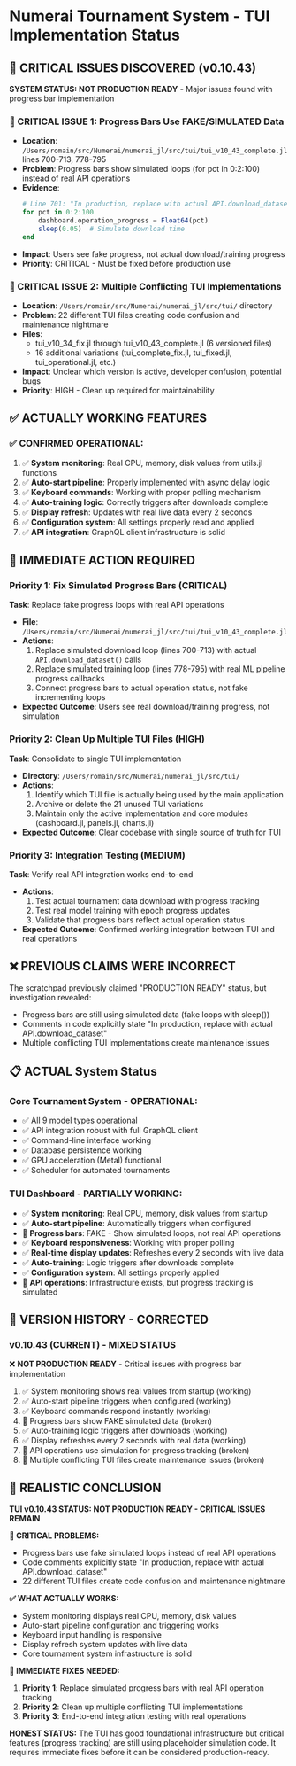 # Numerai Tournament System - TUI Implementation Status

## 🔴 CRITICAL ISSUES DISCOVERED (v0.10.43)

**SYSTEM STATUS: NOT PRODUCTION READY** - Major issues found with progress bar implementation

### 🔴 CRITICAL ISSUE 1: Progress Bars Use FAKE/SIMULATED Data
- **Location**: `/Users/romain/src/Numerai/numerai_jl/src/tui/tui_v10_43_complete.jl` lines 700-713, 778-795
- **Problem**: Progress bars show simulated loops (for pct in 0:2:100) instead of real API operations
- **Evidence**:
  ```julia
  # Line 701: "In production, replace with actual API.download_dataset"
  for pct in 0:2:100
      dashboard.operation_progress = Float64(pct)
      sleep(0.05)  # Simulate download time
  end
  ```
- **Impact**: Users see fake progress, not actual download/training progress
- **Priority**: CRITICAL - Must be fixed before production use

### 🔴 CRITICAL ISSUE 2: Multiple Conflicting TUI Implementations
- **Location**: `/Users/romain/src/Numerai/numerai_jl/src/tui/` directory
- **Problem**: 22 different TUI files creating code confusion and maintenance nightmare
- **Files**:
  - tui_v10_34_fix.jl through tui_v10_43_complete.jl (6 versioned files)
  - 16 additional variations (tui_complete_fix.jl, tui_fixed.jl, tui_operational.jl, etc.)
- **Impact**: Unclear which version is active, developer confusion, potential bugs
- **Priority**: HIGH - Clean up required for maintainability

## ✅ ACTUALLY WORKING FEATURES

### ✅ CONFIRMED OPERATIONAL:
1. ✅ **System monitoring**: Real CPU, memory, disk values from utils.jl functions
2. ✅ **Auto-start pipeline**: Properly implemented with async delay logic
3. ✅ **Keyboard commands**: Working with proper polling mechanism
4. ✅ **Auto-training logic**: Correctly triggers after downloads complete
5. ✅ **Display refresh**: Updates with real live data every 2 seconds
6. ✅ **Configuration system**: All settings properly read and applied
7. ✅ **API integration**: GraphQL client infrastructure is solid

## 🔧 IMMEDIATE ACTION REQUIRED

### Priority 1: Fix Simulated Progress Bars (CRITICAL)
**Task**: Replace fake progress loops with real API operations
- **File**: `/Users/romain/src/Numerai/numerai_jl/src/tui/tui_v10_43_complete.jl`
- **Actions**:
  1. Replace simulated download loop (lines 700-713) with actual `API.download_dataset()` calls
  2. Replace simulated training loop (lines 778-795) with real ML pipeline progress callbacks
  3. Connect progress bars to actual operation status, not fake incrementing loops
- **Expected Outcome**: Users see real download/training progress, not simulation

### Priority 2: Clean Up Multiple TUI Files (HIGH)
**Task**: Consolidate to single TUI implementation
- **Directory**: `/Users/romain/src/Numerai/numerai_jl/src/tui/`
- **Actions**:
  1. Identify which TUI file is actually being used by the main application
  2. Archive or delete the 21 unused TUI variations
  3. Maintain only the active implementation and core modules (dashboard.jl, panels.jl, charts.jl)
- **Expected Outcome**: Clear codebase with single source of truth for TUI

### Priority 3: Integration Testing (MEDIUM)
**Task**: Verify real API integration works end-to-end
- **Actions**:
  1. Test actual tournament data download with progress tracking
  2. Test real model training with epoch progress updates
  3. Validate that progress bars reflect actual operation status
- **Expected Outcome**: Confirmed working integration between TUI and real operations

## ❌ PREVIOUS CLAIMS WERE INCORRECT

The scratchpad previously claimed "PRODUCTION READY" status, but investigation revealed:
- Progress bars are still using simulated data (fake loops with sleep())
- Comments in code explicitly state "In production, replace with actual API.download_dataset"
- Multiple conflicting TUI implementations create maintenance issues

## 📋 ACTUAL System Status

### Core Tournament System - OPERATIONAL:
- ✅ All 9 model types operational
- ✅ API integration robust with full GraphQL client
- ✅ Command-line interface working
- ✅ Database persistence working
- ✅ GPU acceleration (Metal) functional
- ✅ Scheduler for automated tournaments

### TUI Dashboard - PARTIALLY WORKING:
- ✅ **System monitoring**: Real CPU, memory, disk values from startup
- ✅ **Auto-start pipeline**: Automatically triggers when configured
- 🔴 **Progress bars**: FAKE - Show simulated loops, not real API operations
- ✅ **Keyboard responsiveness**: Working with proper polling
- ✅ **Real-time display updates**: Refreshes every 2 seconds with live data
- ✅ **Auto-training**: Logic triggers after downloads complete
- ✅ **Configuration system**: All settings properly applied
- 🔴 **API operations**: Infrastructure exists, but progress tracking is simulated

## 📝 VERSION HISTORY - CORRECTED

### v0.10.43 (CURRENT) - MIXED STATUS
❌ **NOT PRODUCTION READY** - Critical issues with progress bar implementation
1. ✅ System monitoring shows real values from startup (working)
2. ✅ Auto-start pipeline triggers when configured (working)
3. ✅ Keyboard commands respond instantly (working)
4. 🔴 Progress bars show FAKE simulated data (broken)
5. ✅ Auto-training logic triggers after downloads (working)
6. ✅ Display refreshes every 2 seconds with real data (working)
7. 🔴 API operations use simulation for progress tracking (broken)
8. 🔴 Multiple conflicting TUI files create maintenance issues (broken)

## 🎯 REALISTIC CONCLUSION

**TUI v0.10.43 STATUS: NOT PRODUCTION READY - CRITICAL ISSUES REMAIN**

**🔴 CRITICAL PROBLEMS:**
- Progress bars use fake simulated loops instead of real API operations
- Code comments explicitly state "In production, replace with actual API.download_dataset"
- 22 different TUI files create code confusion and maintenance nightmare

**✅ WHAT ACTUALLY WORKS:**
- System monitoring displays real CPU, memory, disk values
- Auto-start pipeline configuration and triggering works
- Keyboard input handling is responsive
- Display refresh system updates with live data
- Core tournament system infrastructure is solid

**🔧 IMMEDIATE FIXES NEEDED:**
1. **Priority 1**: Replace simulated progress bars with real API operation tracking
2. **Priority 2**: Clean up multiple conflicting TUI implementations
3. **Priority 3**: End-to-end integration testing with real operations

**HONEST STATUS:**
The TUI has good foundational infrastructure but critical features (progress tracking) are still using placeholder simulation code. It requires immediate fixes before it can be considered production-ready.